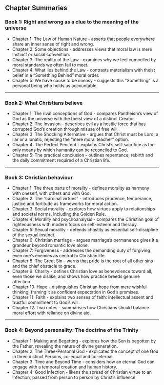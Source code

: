 ## Chapter Summaries

### Book 1: Right and wrong as a clue to the meaning of the universe

-   Chapter 1: The Law of Human Nature - asserts that people everywhere share an inner sense of right and wrong.
-   Chapter 2: Some objections - addresses views that moral law is mere instinct or social convention.
-   Chapter 3: The reality of the Law - examines why we feel compelled by moral standards we often fail to meet.
-   Chapter 4: What lies behind the Law - contrasts materialism with theist belief in a “Something Behind” moral order.
-   Chapter 5: We have cause to be uneasy - suggests this “Something” is a personal being who holds us accountable.

---

### Book 2: What Christians believe

-   Chapter 1: The rival conceptions of God - compares Pantheism’s view of God as the universe with the theist view of a distinct Creator.
-   Chapter 2: The Invasion - describes evil as a hostile force that has corrupted God’s creation through misuse of free will.
-   Chapter 3: The Shocking Alternative - argues that Christ must be Lord, a liar or a lunatic, rejecting the “mere moral teacher” option.
-   Chapter 4: The Perfect Penitent - explains Christ’s self-sacrifice as the only means by which humanity can be reconciled to God.
-   Chapter 5: The practical conclusion - outlines repentance, rebirth and the daily commitment required of a Christian life.

---

### Book 3: Christian behaviour

-   Chapter 1: The three parts of morality - defines morality as harmony with oneself, with others and with God.
-   Chapter 2: The “cardinal virtues” - introduces prudence, temperance, justice and fortitude as frameworks for moral action.
-   Chapter 3: Social morality - explores how virtues apply to relationships and societal norms, including the Golden Rule.
-   Chapter 4: Morality and psychoanalysis - compares the Christian goal of righteousness with modern focus on self-esteem and therapy.
-   Chapter 5: Sexual morality - defends chastity as essential self-discipline of the sexual instinct.
-   Chapter 6: Christian marriage - argues marriage’s permanence gives it a grandeur beyond romantic love alone.
-   Chapter 7: Forgiveness - addresses the demanding duty of forgiving even one’s enemies as central to Christian life.
-   Chapter 8: The Great Sin - warns that pride is the root of all other sins and the chief obstacle to grace.
-   Chapter 9: Charity - defines Christian love as benevolence toward all, even those we dislike, and shows how practice breeds genuine affection.
-   Chapter 10: Hope - distinguishes Christian hope from mere wishful thinking, framing it as confident expectation in God’s promises.
-   Chapter 11: Faith - explains two senses of faith: intellectual assent and trustful commitment to God’s will.
-   Chapter 12: Two notes - summarises how Christians should balance moral effort with reliance on divine aid.

---

### Book 4: Beyond personality: The doctrine of the Trinity

-   Chapter 1: Making and Begetting - explores how the Son is begotten by the Father, revealing the nature of divine generation.
-   Chapter 2: The Three-Personal God - explicates the concept of one God in three distinct Persons, co-equal and co-eternal.
-   Chapter 3: Time and Beyond Time - considers how an eternal God can engage with a temporal creation and human history.
-   Chapter 4: Good Infection - likens the spread of Christian virtue to an infection, passed from person to person by Christ’s influence.
